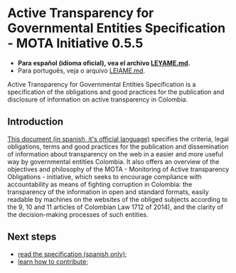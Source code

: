 # Active Transparency for Governmental Entities Specification - MOTA Initiative 0.5.5

- **Para español (idioma oficial), vea el archivo [LEYAME.md](LEYAME.md).**
- Para português, veja o arquivo [LEIAME.md](LEIAME.md).

Active Transparency for Governmental Entities Specification is a specification of the obligations and good practices for the publication and disclosure of information on active transparency in Colombia.

## Introduction

[This document (in spanish, it's official language)](mota-active-transparency-specification.md) specifies the criteria, legal obligations, terms and good practices for the publication and dissemination of information about transparency on the web in a easier and more useful way by governmental entities Colombia. It also offers an overview of the objectives and philosophy of the MOTA - Monitoring of Active transparency Obligations - initiative, which seeks to encourage compliance with accountability as means of fighting corruption in Colombia: the transparency of the information in open and standard  formats, easily readable by machines on the websites of the obliged subjects according to the 9, 10 and 11 articles of Colombian Law 1712 of 2014), and the clarity of the decision-making processes of such entities.

## Next steps

- [read the specification (spanish only)](mota-active-transparency-specification.md);
- [learn how to contribute](CONTRIBUTING.md);
